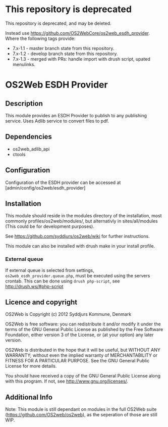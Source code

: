 This repository is deprecated
=============================
This repository is deprecated, and may be deleted.

Instead use <https://github.com/OS2WebCore/os2web_esdh_provider>. Where the following tags
provide:
* 7.x-1.1 - master branch state from this repository.
* 7.x-1.2 - develop branch state from this repository.
* 7.x-1.3 - merged with PRs: handle import with drush script, upated menulinks.

OS2Web ESDH Provider
==============================

Description
-----------
This module provides an ESDH Provider to publish to any
publishing service. Uses Adlib service to convert files to pdf.

Dependencies
-----------
- os2web_adlib_api
- ctools

Configuration
-----------
Configuration of the ESDH provider can be accessed at [admin/config/os2web/esdh_provider]

Installation
-----------
This module should reside in the modules directory of the installation,
most commonly profiles/os2web/modules/, but alternativly in sites/all/modules
(This could be for development purposes).

See https://github.com/syddjurs/os2web/wiki for further instructions.

This module can also be installed with drush make in your install profile.

### External queue
If external queue is selected from settings, `os2web_esdh_provider.queue.php`, must be
executed using the servers crontab. This can be done using `drush php-script`, see
<http://drush.ws/#php-script>

Licence and copyright
---------------------
OS2Web is Copyright (c) 2012 Syddjurs Kommune, Denmark

OS2Web is free software: you can redistribute it and/or modify
it under the terms of the GNU General Public License as published by
the Free Software Foundation, either version 3 of the License, or
(at your option) any later version.

OS2Web is distributed in the hope that it will be useful,
but WITHOUT ANY WARRANTY; without even the implied warranty of
MERCHANTABILITY or FITNESS FOR A PARTICULAR PURPOSE.  See the
GNU General Public License for more details.

You should have received a copy of the GNU General Public License
along with this program.  If not, see <http://www.gnu.org/licenses/>.

Additional Info
---------------
Note: This module is still dependant on modules in the full OS2Web suite
(https://github.com/OS2web/os2web), as the seperation of those are still WIP.
